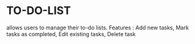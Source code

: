 # TO-DO-LIST
allows users to manage their to-do lists.   Features : Add new tasks, Mark tasks as completed, Edit existing tasks, Delete task
